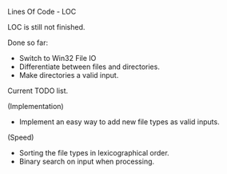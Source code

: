 Lines Of Code - LOC

LOC is still not finished.

Done so far:

- Switch to Win32 File IO
- Differentiate between files and directories.
- Make directories a valid input.

Current TODO list.

(Implementation)
- Implement an easy way to add new file types as valid inputs.	

(Speed)
- Sorting the file types in lexicographical order.
- Binary search on input when processing.
